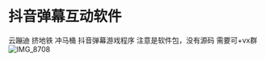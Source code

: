 # 抖音弹幕互动软件

云蹦迪
挤地铁
冲马桶
抖音弹幕游戏程序
注意是软件包，没有源码
需要可+vx群 
![IMG_8708](https://user-images.githubusercontent.com/24582880/164979656-99b7184d-b54f-4517-980d-dd9edeefffb6.png)
